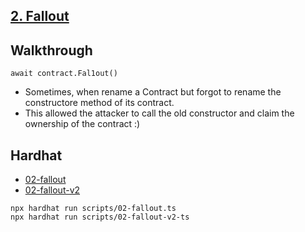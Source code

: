 [2. Fallout](https://ethernaut.openzeppelin.com/level/0x5732B2F88cbd19B6f01E3a96e9f0D90B917281E5)
---

## Walkthrough

```
await contract.Fal1out()
```

- Sometimes, when rename a Contract but forgot to rename the constructore method of its contract.
- This allowed the attacker to call the old constructor and claim the ownership of the contract :)


## Hardhat

- [02-fallout](/scripts/02-fallout.ts)
- [02-fallout-v2](/scripts/02-fallout-v2.ts)

```
npx hardhat run scripts/02-fallout.ts
npx hardhat run scripts/02-fallout-v2-ts
```
